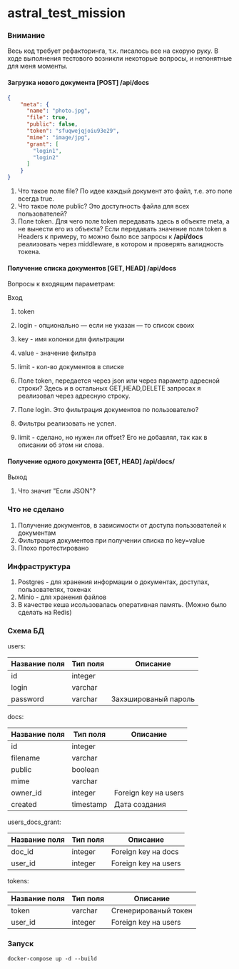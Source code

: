 # astral_test_mission

### Внимание

Весь код требует рефакторинга, т.к. писалось все на скорую руку.
В ходе выполнения тестового возникли некоторые вопросы, и непонятные для меня моменты.

#### Загрузка нового документа [POST] /api/docs
```json
{
    "meta": {
      "name": "photo.jpg",
      "file": true,
      "public": false,
      "token": "sfuqwejqjoiu93e29",
      "mime": "image/jpg",
      "grant": [
        "login1",
        "login2"
      ]
    }
}
```

1. Что такое поле file? По идее каждый документ это файл, т.е. это поле всегда true.
2. Что такое поле public? Это доступность файла для всех пользователей?
3. Поле token. Для чего поле token передавать здесь в объекте meta, а не вынести его из объекта? 
   Если передавать значение поля token в Headers к примеру, то можно было все запросы
   к **/api/docs** реализовать через middleware, в котором и проверять валидность токена.

#### Получение списка документов [GET, HEAD] /api/docs

Вопросы к входящим параметрам:

Вход
1. token
2. login - опционально — если не указан — то список своих
3. key - имя колонки для фильтрации
4. value - значение фильтра
5. limit - кол-во документов в списке


1. Поле token, передается через json или через параметр адресной строки?
   Здесь и в остальных GET,HEAD,DELETE запросах я реализовал через адресную строку.
2. Поле login. Это фильтрация документов по пользователю?
3. Фильтры реализовать не успел.
4. limit - сделано, но нужен ли offset? Его не добавлял, так как в описании об этом ни слова.

#### Получение одного документа [GET, HEAD] /api/docs/<id>

Выход

1. Что значит "Если JSON"?

### Что не сделано
1. Получение документов, в зависимости от доступа пользователей к документам
2. Фильтрация документов при получении списка по key=value
3. Плохо протестировано

### Инфраструктура

1. Postgres - для хранения информации о документах, доступах, пользователях, токенах
2. Minio - для хранения файлов
3. В качестве кеша исользовалась оперативная память. (Можно было сделать на Redis)

### Схема БД

users:

| Название поля | Тип поля |Описание|
|---------------|----------|---------|
| id            | integer  ||
| login         | varchar  ||
| password      | varchar  |Захэшированый пароль|

docs:

| Название поля | Тип поля  | Описание             |
|---------------|-----------|----------------------|
| id            | integer   ||
| filename      | varchar   ||
| public        | boolean   ||
| mime          | varchar   ||
| owner_id      | integer   | Foreign key на users |
| created      | timestamp | Дата создания        |

users_docs_grant:

| Название поля | Тип поля | Описание            |
|---------------|----------|---------------------|
| doc_id        | integer  | Foreign key на docs |
| user_id       | integer  |Foreign key на users|

tokens:

| Название поля | Тип поля | Описание             |
|---------------|----------|----------------------|
| token         | varchar  | Сгенерированый токен |
| user_id       | integer  | Foreign key на users |


### Запуск

```shell
docker-compose up -d --build
```
